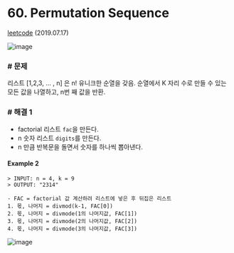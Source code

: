 # 60. Permutation Sequence

[leetcode](https://leetcode.com/problems/permutation-sequence/) (2019.07.17)

![image](https://user-images.githubusercontent.com/40231980/61341466-5877bb00-a881-11e9-9f29-6650c40fd388.png)

### # 문제

리스트 [1,2,3, ... , n] 은 n! 유니크한 순열을 갖음.
순열에서 K 자리 수로 만들 수 있는 모든 값을 나열하고, n번 째 값을 반환.<br/>

### # 해결 1

- factorial 리스트 `fac`을 만든다.
- n 숫자 리스트 `digits`를 만든다.
- n 만큼 반복문을 돌면서 숫자를 하나씩 뽑아낸다.

#### Example 2

    > INPUT: n = 4, k = 9
    > OUTPUT: "2314"

    - FAC = factorial 값 계산하려 리스트에 넣은 후 뒤집은 리스트
    1. 몫, 나머지 = divmod(k-1, FAC[0])
    2. 몫, 나머지 = divmode(1의 나머지값, FAC[1])
    3. 몫, 나머지 = divmode(2의 나머지값, FAC[2])
    4. 몫, 나머지 = divmode(3의 나머지값, FAC[3])

![image](https://user-images.githubusercontent.com/40231980/61341483-734a2f80-a881-11e9-8d6c-4b021bf707da.png)
